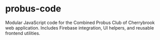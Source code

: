 # probus-code
Modular JavaScript code for the Combined Probus Club of Cherrybrook web application. Includes Firebase integration, UI helpers, and reusable frontend utilities.
